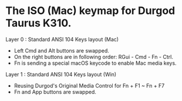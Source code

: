 # The ISO (Mac) keymap for Durgod Taurus K310.

Layer 0 : Standard ANSI 104 Keys layout (Mac)
- Left Cmd and Alt buttons are swapped.
- On the right buttons are in following order: RGui - Cmd - Fn - Ctrl.
- Fn is sending a special macOS keycode to enable Mac media keys.

Layer 1 : Standard ANSI 104 Keys layout (Win)
- Reusing Durgod's Original Media Control for Fn + F1 ~ Fn + F7
- Fn and App buttons are swapped.

